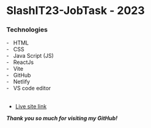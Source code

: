 # SlashIT23-JobTask - 2023

<h3> Technologies </h3>
- &nbsp; HTML <br>
- &nbsp; CSS <br>
- &nbsp; Java Script (JS) <br>
- &nbsp; ReactJs <br>
- &nbsp; Vite <br>
- &nbsp; GitHub <br>
- &nbsp; Netlify <br>
- &nbsp; VS code editor <br>

<br>

* [Live site link](https://slashit23-jobtask.netlify.app/ "more info")

***Thank you so much for visiting my GitHub!***